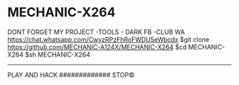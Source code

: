 # MECHANIC-X264
DONT FORGET MY PROJECT  -TOOLS  - DARK FB -CLUB WA https://chat.whatsapp.com/CwvzRPzFhRoFWDU5eWbcdx
$git clone https://github.com/MECHANIC-A124X/MECHANIC-X264
$cd MECHANIC-X264
$sh MECHANIC-X264
_________________
PLAY AND HACK
#############
STOP©
